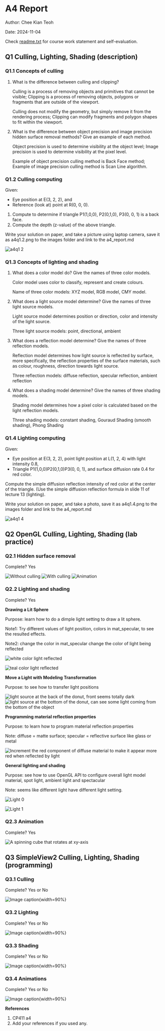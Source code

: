 # A4 Report

Author: Chee Kian Teoh

Date: 2024-11-04 

Check [readme.txt](readme.txt) for course work statement and self-evaluation. 
  
## Q1 Culling, Lighting, Shading (description)


### Q1.1 Concepts of culling

1. What is the difference between culling and clipping?

    Culling is a process of removing objects and primitives that cannot be visible; Clipping is a process of removing objects, polygons or fragments that are outside of the viewport.

    Culling does not modify the geometry, but simply remove it from the rendering process; Clipping can modify fragments and polygon shapes to fit within the viewport.

2. What is the difference between object precision and image precision hidden surface removal methods? Give an example of each method. 
    
    Object precision is used to determine visibility at the object level; Image precision is used to determine visibility at the pixel level.
    
    Example of object precision culling method is Back Face method; Example of image precision culling method is Scan Line algorithm.


### Q1.2 Culling computing

Given:

- Eye position at E(3, 2, 2), and
- Reference (look at) point at R(0, 0, 0).
1. Compute to determine if triangle P1(1,0,0), P2(0,1,0), P3(0, 0, 1) is a back face.
2. Compute the depth (z-value) of the above triangle.

Write your solution on paper, and take a picture using laptop camera, save it as a4q1.2.png to the images folder and link to the a4_report.md

![a4q1 2](https://github.com/user-attachments/assets/3c0944e4-2bf5-42ce-9111-18a57d543a03)


### Q1.3 Concepts of lighting and shading

1. What does a color model do? Give the names of three color models.
    
    Color model uses color to classify, represent and create colours.

    Name of three color models: XYZ model, RGB model, CMY model.
    
2. What does a light source model determine? Give the names of three light source models.
    
    Light source model determines position or direction, color and intensity of the light source.

    Three light source models: point, directional, ambient
    
3. What does a reflection model determine? Give the names of three reflection models.
    
    Reflection model determines how light source is reflected by surface, more specifically, the reflection properties of the surface materials, such as colour, roughness, direction towards light source.

    Three reflection models: diffuse reflection, specular reflection, ambient reflection
    
4. What does a shading model determine? Give the names of three shading models.
    
    Shading model determines how a pixel color is calculated based on the light reflection models.
    
    Three shading models: constant shading, Gouraud Shading (smooth shading), Phong Shading


### Q1.4 Lighting computing

Given:

- Eye position at E(3, 2, 2), point light position at L(1, 2, 4) with light intensity 0.8,
- Triangle P1(1,0,0)P2(0,1,0)P3(0, 0, 1), and surface diffusion rate 0.4 for red color.

Compute the simple diffusion reflection intensity of red color at the center of the triangle. (Use the simple diffusion reflection formula in slide 11 of lecture 13 (lighting).

Write your solution on paper, and take a photo, save it as a4q1.4.png to the images folder and link to the a4_report.md

![a4q1 4](https://github.com/user-attachments/assets/66bd86d1-0e0a-46b6-b27c-0051f264ef3d)


## Q2 OpenGL Culling, Lighting, Shading (lab practice)


### Q2.1 Hidden surface removal 

Complete? Yes

<!--If you answer Yes, insert one or more screenshot images to show the completion.-->
![Without culling](https://github.com/user-attachments/assets/12b81c6c-83d8-41dc-bc03-45987d741838)
![With culling](https://github.com/user-attachments/assets/5ed8bd61-139d-419c-95bc-1c0459594c3a)
![Animation](https://github.com/user-attachments/assets/4d59bce4-dd98-422a-a2ca-bd79fa7ec8c6)


<!-- If No, add a short description to describe the issues encountered.-->

### Q2.2 Lighting and shading 

Complete? Yes

<!--If you answer Yes, insert one or more screenshot images to show the completion.-->

**Drawing a Lit Sphere**

Purpose: learn how to do a dimple light setting to draw a lit sphere.

Note1: Try different values of light position, colors in mat_specular, to see the resulted effects.

Note2: change the color in mat_specular change the color of light being reflected

![white color light reflected](https://github.com/user-attachments/assets/f661ff7b-f34d-4025-94bb-f23ebf5b98a8)

![teal color light reflected](https://github.com/user-attachments/assets/236194a2-3118-4601-99b1-8650fd88df23)


**Move a Light with Modeling Transformation**

Purpose: to see how to transfer light positions

![light source at the back of the donut, front seems totally dark](https://github.com/user-attachments/assets/5f83dd6f-aacf-4a18-893c-2779518060b6)
![light source at the bottom of the donut, can see some light coming from the bottom of the object](https://github.com/user-attachments/assets/58b567a5-5058-46e5-9164-6ade746e0c70)

**Programming material reflection properties**

Purpose: to learn how to program material reflection properties

Note: diffuse = matte surface; specular = reflective surface like glass or metal

![Increment the red component of diffuse material to make it appear more red when reflected by light](https://github.com/user-attachments/assets/446fb976-65a6-4fc6-8a0d-215fa351433a)

**General lighting and shading**

Purpose: see how to use OpenGL API to configure overall light model material, spot light, ambient light and spectacular

Note: seems like different light have different light setting.

![Light 0](https://github.com/user-attachments/assets/36ce5d62-a1bf-42f5-b99a-9fa82e2ce162)

![Light 1](https://github.com/user-attachments/assets/dab523b5-5273-4061-9429-ebdc10b291b8)




<!-- If No, add a short description to describe the issues encountered.-->

### Q2.3 Animation 

Complete? Yes

<!--If you answer Yes, insert one or more screenshot images to show the completion.-->
![A spinning cube that rotates at xy-axis](https://github.com/user-attachments/assets/c24f2a65-b120-413b-922a-bc398ffdd7a8)


<!-- If No, add a short description to describe the issues encountered.-->


## Q3 SimpleView2 Culling, Lighting, Shading (programming)


### Q3.1 Culling

Complete? Yes or No 

<!--If you answer Yes, insert one or more screenshot images to show the completion. -->

![Image caption](images/demo.png){width=90%}

<!--If No, add a short description to describe the issues encountered.-->


### Q3.2 Lighting

Complete? Yes or No 

<!--If you answer Yes, insert one or more screenshot images to show the completion. -->

![Image caption](images/demo.png){width=90%}

<!--If No, add a short description to describe the issues encountered.-->


### Q3.3 Shading

Complete? Yes or No 

<!--If you answer Yes, insert one or more screenshot images to show the completion. -->

![Image caption](images/demo.png){width=90%}

<!--If No, add a short description to describe the issues encountered.-->


### Q3.4 Animations

Complete? Yes or No 

<!--If you answer Yes, insert one or more screenshot images to show the completion. -->

![Image caption](images/demo.png){width=90%}

<!--If No, add a short description to describe the issues encountered.-->




**References**

1. CP411 a4
2. Add your references if you used any. 
